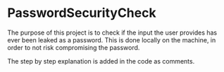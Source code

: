 # PasswordSecurityCheck

The purpose of this project is to check if the input the user provides has ever been leaked as a password.
This is done locally on the machine, in order to not risk compromising the password.

The step by step explanation is added in the code as comments.